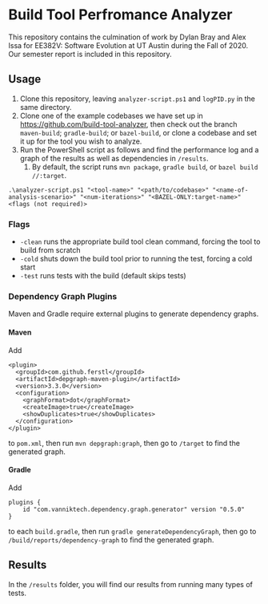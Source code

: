 # Build Tool Perfromance Analyzer

This repository contains the culmination of work by Dylan Bray and Alex Issa for EE382V: Software Evolution at UT Austin during the Fall of 2020. Our semester report is included in this repository.

## Usage

1. Clone this repository, leaving ```analyzer-script.ps1``` and ```logPID.py``` in the same directory.
1. Clone one of the example codebases we have set up in https://github.com/build-tool-analyzer, then check out the branch ```maven-build```; ```gradle-build```; or ```bazel-build```, or clone a codebase and set it up for the tool you wish to analyze.
1. Run the PowerShell script as follows and find the performance log and a graph of the results as well as dependencies in ```/results```.
    1. By default, the script runs ```mvn package```, ```gradle build```, or ```bazel build //:target```.

```.\analyzer-script.ps1 "<tool-name>" "<path/to/codebase>" "<name-of-analysis-scenario>" "<num-iterations>" "<BAZEL-ONLY:target-name>" <flags (not required)>```
  
### Flags
* ```-clean``` runs the appropriate build tool clean command, forcing the tool to build from scratch
* ```-cold``` shuts down the build tool prior to running the test, forcing a cold start
* ```-test``` runs tests with the build (default skips tests)
  
### Dependency Graph Plugins

Maven and Gradle require external plugins to generate dependency graphs. 

#### Maven
  
Add
```
<plugin>
  <groupId>com.github.ferstl</groupId>
  <artifactId>depgraph-maven-plugin</artifactId>
  <version>3.3.0</version>
  <configuration>
    <graphFormat>dot</graphFormat>
    <createImage>true</createImage>
    <showDuplicates>true</showDuplicates>
  </configuration>
</plugin>
```
to ```pom.xml```,
then run ```mvn depgraph:graph```,
then go to ```/target``` to find the generated graph.

#### Gradle

Add
```
plugins {
    id "com.vanniktech.dependency.graph.generator" version "0.5.0"
}
```
to each ```build.gradle```,
then run ```gradle generateDependencyGraph```,
then go to ```/build/reports/dependency-graph``` to find the generated graph.

## Results

In the ```/results``` folder, you will find our results from running many types of tests.
